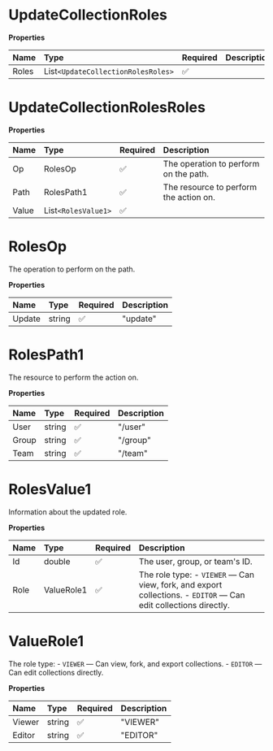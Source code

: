 # UpdateCollectionRoles

**Properties**

| Name  | Type                               | Required | Description |
| :---- | :--------------------------------- | :------- | :---------- |
| Roles | List`<UpdateCollectionRolesRoles>` | ✅       |             |

# UpdateCollectionRolesRoles

**Properties**

| Name  | Type                | Required | Description                            |
| :---- | :------------------ | :------- | :------------------------------------- |
| Op    | RolesOp             | ✅       | The operation to perform on the path.  |
| Path  | RolesPath1          | ✅       | The resource to perform the action on. |
| Value | List`<RolesValue1>` | ✅       |                                        |

# RolesOp

The operation to perform on the path.

**Properties**

| Name   | Type   | Required | Description |
| :----- | :----- | :------- | :---------- |
| Update | string | ✅       | "update"    |

# RolesPath1

The resource to perform the action on.

**Properties**

| Name  | Type   | Required | Description |
| :---- | :----- | :------- | :---------- |
| User  | string | ✅       | "/user"     |
| Group | string | ✅       | "/group"    |
| Team  | string | ✅       | "/team"     |

# RolesValue1

Information about the updated role.

**Properties**

| Name | Type       | Required | Description                                                                                                     |
| :--- | :--------- | :------- | :-------------------------------------------------------------------------------------------------------------- |
| Id   | double     | ✅       | The user, group, or team's ID.                                                                                  |
| Role | ValueRole1 | ✅       | The role type: - `VIEWER` — Can view, fork, and export collections. - `EDITOR` — Can edit collections directly. |

# ValueRole1

The role type: - `VIEWER` — Can view, fork, and export collections. - `EDITOR` — Can edit collections directly.

**Properties**

| Name   | Type   | Required | Description |
| :----- | :----- | :------- | :---------- |
| Viewer | string | ✅       | "VIEWER"    |
| Editor | string | ✅       | "EDITOR"    |

<!-- This file was generated by liblab | https://liblab.com/ -->
